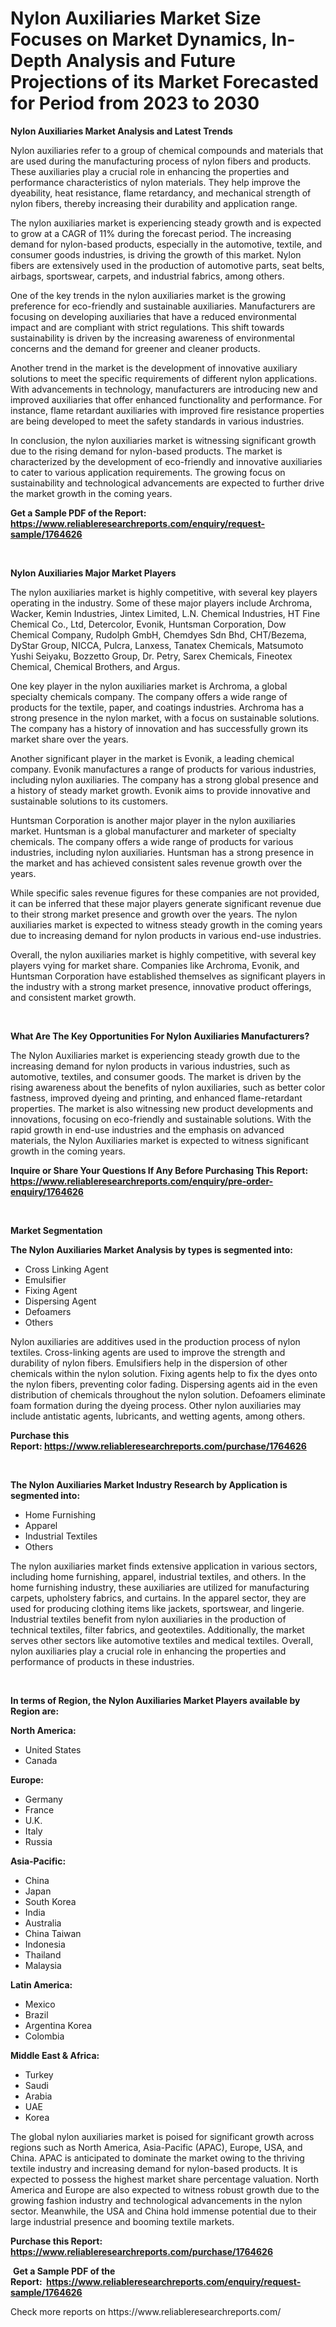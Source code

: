 <p><h1>Nylon Auxiliaries Market Size Focuses on Market Dynamics, In-Depth Analysis and Future Projections of its Market Forecasted for Period from 2023 to 2030</h1></p><p><strong>Nylon Auxiliaries Market Analysis and Latest Trends</strong></p>
<p><p>Nylon auxiliaries refer to a group of chemical compounds and materials that are used during the manufacturing process of nylon fibers and products. These auxiliaries play a crucial role in enhancing the properties and performance characteristics of nylon materials. They help improve the dyeability, heat resistance, flame retardancy, and mechanical strength of nylon fibers, thereby increasing their durability and application range.</p><p>The nylon auxiliaries market is experiencing steady growth and is expected to grow at a CAGR of 11% during the forecast period. The increasing demand for nylon-based products, especially in the automotive, textile, and consumer goods industries, is driving the growth of this market. Nylon fibers are extensively used in the production of automotive parts, seat belts, airbags, sportswear, carpets, and industrial fabrics, among others.</p><p>One of the key trends in the nylon auxiliaries market is the growing preference for eco-friendly and sustainable auxiliaries. Manufacturers are focusing on developing auxiliaries that have a reduced environmental impact and are compliant with strict regulations. This shift towards sustainability is driven by the increasing awareness of environmental concerns and the demand for greener and cleaner products.</p><p>Another trend in the market is the development of innovative auxiliary solutions to meet the specific requirements of different nylon applications. With advancements in technology, manufacturers are introducing new and improved auxiliaries that offer enhanced functionality and performance. For instance, flame retardant auxiliaries with improved fire resistance properties are being developed to meet the safety standards in various industries.</p><p>In conclusion, the nylon auxiliaries market is witnessing significant growth due to the rising demand for nylon-based products. The market is characterized by the development of eco-friendly and innovative auxiliaries to cater to various application requirements. The growing focus on sustainability and technological advancements are expected to further drive the market growth in the coming years.</p></p>
<p><strong>Get a Sample PDF of the Report:&nbsp; <a href="https://www.reliableresearchreports.com/enquiry/request-sample/1764626">https://www.reliableresearchreports.com/enquiry/request-sample/1764626</a></strong></p>
<p>&nbsp;</p>
<p><strong>Nylon Auxiliaries Major Market Players</strong></p>
<p><p>The nylon auxiliaries market is highly competitive, with several key players operating in the industry. Some of these major players include Archroma, Wacker, Kemin Industries, Jintex Limited, L.N. Chemical Industries, HT Fine Chemical Co., Ltd, Detercolor, Evonik, Huntsman Corporation, Dow Chemical Company, Rudolph GmbH, Chemdyes Sdn Bhd, CHT/Bezema, DyStar Group, NICCA, Pulcra, Lanxess, Tanatex Chemicals, Matsumoto Yushi Seiyaku, Bozzetto Group, Dr. Petry, Sarex Chemicals, Fineotex Chemical, Chemical Brothers, and Argus.</p><p>One key player in the nylon auxiliaries market is Archroma, a global specialty chemicals company. The company offers a wide range of products for the textile, paper, and coatings industries. Archroma has a strong presence in the nylon market, with a focus on sustainable solutions. The company has a history of innovation and has successfully grown its market share over the years.</p><p>Another significant player in the market is Evonik, a leading chemical company. Evonik manufactures a range of products for various industries, including nylon auxiliaries. The company has a strong global presence and a history of steady market growth. Evonik aims to provide innovative and sustainable solutions to its customers.</p><p>Huntsman Corporation is another major player in the nylon auxiliaries market. Huntsman is a global manufacturer and marketer of specialty chemicals. The company offers a wide range of products for various industries, including nylon auxiliaries. Huntsman has a strong presence in the market and has achieved consistent sales revenue growth over the years.</p><p>While specific sales revenue figures for these companies are not provided, it can be inferred that these major players generate significant revenue due to their strong market presence and growth over the years. The nylon auxiliaries market is expected to witness steady growth in the coming years due to increasing demand for nylon products in various end-use industries.</p><p>Overall, the nylon auxiliaries market is highly competitive, with several key players vying for market share. Companies like Archroma, Evonik, and Huntsman Corporation have established themselves as significant players in the industry with a strong market presence, innovative product offerings, and consistent market growth.</p></p>
<p>&nbsp;</p>
<p><strong>What Are The Key Opportunities For Nylon Auxiliaries Manufacturers?</strong></p>
<p><p>The Nylon Auxiliaries market is experiencing steady growth due to the increasing demand for nylon products in various industries, such as automotive, textiles, and consumer goods. The market is driven by the rising awareness about the benefits of nylon auxiliaries, such as better color fastness, improved dyeing and printing, and enhanced flame-retardant properties. The market is also witnessing new product developments and innovations, focusing on eco-friendly and sustainable solutions. With the rapid growth in end-use industries and the emphasis on advanced materials, the Nylon Auxiliaries market is expected to witness significant growth in the coming years.</p></p>
<p><strong>Inquire or Share Your Questions If Any Before Purchasing This Report: <a href="https://www.reliableresearchreports.com/enquiry/pre-order-enquiry/1764626">https://www.reliableresearchreports.com/enquiry/pre-order-enquiry/1764626</a></strong></p>
<p>&nbsp;</p>
<p><strong>Market Segmentation</strong></p>
<p><strong>The Nylon Auxiliaries Market Analysis by types is segmented into:</strong></p>
<p><ul><li>Cross Linking Agent</li><li>Emulsifier</li><li>Fixing Agent</li><li>Dispersing Agent</li><li>Defoamers</li><li>Others</li></ul></p>
<p><p>Nylon auxiliaries are additives used in the production process of nylon textiles. Cross-linking agents are used to improve the strength and durability of nylon fibers. Emulsifiers help in the dispersion of other chemicals within the nylon solution. Fixing agents help to fix the dyes onto the nylon fibers, preventing color fading. Dispersing agents aid in the even distribution of chemicals throughout the nylon solution. Defoamers eliminate foam formation during the dyeing process. Other nylon auxiliaries may include antistatic agents, lubricants, and wetting agents, among others.</p></p>
<p><strong>Purchase this Report:&nbsp;<a href="https://www.reliableresearchreports.com/purchase/1764626">https://www.reliableresearchreports.com/purchase/1764626</a></strong></p>
<p>&nbsp;</p>
<p><strong>The Nylon Auxiliaries Market Industry Research by Application is segmented into:</strong></p>
<p><ul><li>Home Furnishing</li><li>Apparel</li><li>Industrial Textiles</li><li>Others</li></ul></p>
<p><p>The nylon auxiliaries market finds extensive application in various sectors, including home furnishing, apparel, industrial textiles, and others. In the home furnishing industry, these auxiliaries are utilized for manufacturing carpets, upholstery fabrics, and curtains. In the apparel sector, they are used for producing clothing items like jackets, sportswear, and lingerie. Industrial textiles benefit from nylon auxiliaries in the production of technical textiles, filter fabrics, and geotextiles. Additionally, the market serves other sectors like automotive textiles and medical textiles. Overall, nylon auxiliaries play a crucial role in enhancing the properties and performance of products in these industries.</p></p>
<p>&nbsp;</p>
<p><strong>In terms of Region, the Nylon Auxiliaries Market Players available by Region are:</strong></p>
<p>
    <p> <strong> North America: </strong>
        <ul>
            <li>United States</li>
            <li>Canada</li>
        </ul>
        </p> 
    <p> <strong> Europe: </strong>
        <ul>
            <li>Germany</li>
            <li>France</li>
            <li>U.K.</li>
            <li>Italy</li>
            <li>Russia</li>
        </ul>
        </p> 
    <p> <strong> Asia-Pacific: </strong>
        <ul>
            <li>China</li>
            <li>Japan</li>
            <li>South Korea</li>
            <li>India</li>
            <li>Australia</li>
            <li>China Taiwan</li>
            <li>Indonesia</li>
            <li>Thailand</li>
            <li>Malaysia</li>
        </ul>
        </p> 
    <p> <strong> Latin America: </strong>
        <ul>
            <li>Mexico</li>
            <li>Brazil</li>
            <li>Argentina Korea</li>
            <li>Colombia</li>
        </ul>
        </p> 
    <p> <strong> Middle East & Africa: </strong>
        <ul>
            <li>Turkey</li>
            <li>Saudi</li>
            <li>Arabia</li>
            <li>UAE</li>
            <li>Korea</li>
        </ul>
    </p>
    </p>
<p><p>The global nylon auxiliaries market is poised for significant growth across regions such as North America, Asia-Pacific (APAC), Europe, USA, and China. APAC is anticipated to dominate the market owing to the thriving textile industry and increasing demand for nylon-based products. It is expected to possess the highest market share percentage valuation. North America and Europe are also expected to witness robust growth due to the growing fashion industry and technological advancements in the nylon sector. Meanwhile, the USA and China hold immense potential due to their large industrial presence and booming textile markets.</p></p>
<p><strong>Purchase this Report: <a href="https://www.reliableresearchreports.com/purchase/1764626">https://www.reliableresearchreports.com/purchase/1764626</a></strong></p>
<p>&nbsp;<strong>Get a Sample PDF of the Report:&nbsp;&nbsp;<a href="https://www.reliableresearchreports.com/enquiry/request-sample/1764626">https://www.reliableresearchreports.com/enquiry/request-sample/1764626</a></strong></p>
<p><strong></strong></p>
<p>Check more reports on https://www.reliableresearchreports.com/</p>